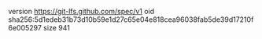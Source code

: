 version https://git-lfs.github.com/spec/v1
oid sha256:5d1edeb31b73d10b59e1d27c65e04e818cea96038fab5de39d17210f6e005297
size 941
